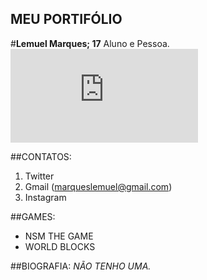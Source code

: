 ## MEU PORTIFÓLIO

#**Lemuel Marques; 17**
Aluno e Pessoa.
![eu](https://www.facebook.com/photo.php?fbid=295023117762770&l=926580b540)

##CONTATOS:
1. Twitter
2. Gmail (marqueslemuel@gmail.com)
3. Instagram

##GAMES:
- NSM THE GAME
- WORLD BLOCKS

##BIOGRAFIA:
 _NÃO TENHO UMA._
